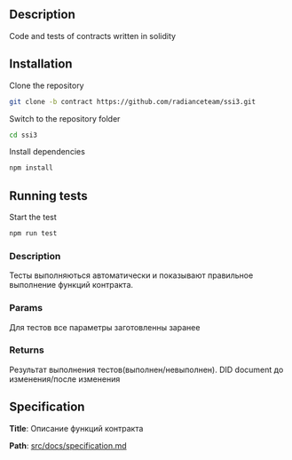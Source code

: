 ## Description

Code and tests of contracts written in solidity

## Installation

Clone the repository
```bash
git clone -b contract https://github.com/radianceteam/ssi3.git
```

Switch to the repository folder
```bash
cd ssi3
```

Install dependencies
```bash
npm install
```

## Running tests

Start the test
```bash
npm run test
```

### Description
Тесты выполняються автоматически и показывают правильное выполнение функций контракта.

### Params
Для тестов все параметры заготовленны заранее

### Returns
Результат выполнения тестов(выполнен/невыполнен).
DID document до изменения/после изменения

## Specification

**Title**: Описание функций контракта

**Path**: [src/docs/specification.md](./docs/specification.md)


